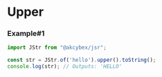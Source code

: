 # Upper

### Example#1

```javascript
import JStr from "@akcybex/jsr";

const str = JStr.of('hello').upper().toString();
console.log(str); // Outputs: 'HELLO'
```
